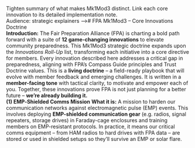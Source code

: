 Tighten summary of what makes Mk1Mod3 distinct. Link each core innovation to its detailed implementation note.  
Audience:
strategic explainers
--># FPA Mk1Mod3 – Core Innovations Doctrine  
**Introduction:** The Fair Preparation Alliance (FPA) is charting a bold path forward with a suite of **12 game-changing innovations** to elevate community preparedness. This Mk1Mod3 strategic doctrine expands upon the _Innovations Roll-Up_ list, transforming each initiative into a core directive for members. Every innovation described here addresses a critical gap in preparedness, aligning with FPA’s Compass Guide principles and Trust Doctrine values. This is a **living doctrine** – a field-ready playbook that will evolve with member feedback and emerging challenges. It is written in a **member-facing tone** with tactical clarity, to motivate and empower each of you. Together, these innovations prove FPA is not just planning for a better future – **we’re already building it.**  
**(1) EMP‑Shielded Comms Mission**
**What it is:** A mission to harden our communication networks against electromagnetic pulse (EMP) events. This involves deploying **EMP-shielded communication gear** (e.g. radios, signal repeaters, storage drives) in Faraday-cage enclosures and training members on EMP-resistant protocols. In practice, it means our critical comms equipment – from HAM radios to hard drives with FPA data – are stored or used in shielded setups so they’ll survive an EMP or solar flare.